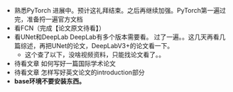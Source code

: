 - 熟悉PyTorch 进展中。预计这礼拜结束。之后再继续加强。PyTorch第一遍过完，准备捋一遍官方文档
- 看FCN（完成【论文原文待看】）
- 看UNet和DeepLab DeepLab有多个版本需要看。 过了一遍。。这几天再看几篇综述，再把UNet的论文，DeepLabV3+的论文看一下。
  - 这个查了以下，没啥视频资料，只能找论文看了。。
- 待看文章 如何写好一篇国际学术论文
- 待看文章 怎样写好英文论文的introduction部分
- **base环境不要安装东西。**